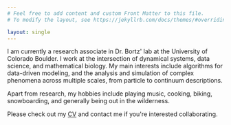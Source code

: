 ```yaml
---
# Feel free to add content and custom Front Matter to this file.
# To modify the layout, see https://jekyllrb.com/docs/themes/#overriding-theme-defaults

layout: single
---
```


I am currently a research associate in Dr. Bortz' lab at the University of Colorado Boulder. I work at the intersection of dynamical systems, data science, and mathematical biology. My main interests include algorithms for data-driven modeling, and the analysis and simulation of complex phenomena across multiple scales, from particle to continuum descriptions.

Apart from research, my hobbies include playing music, cooking, biking, snowboarding, and generally being out in the wilderness.

Please check out my [CV](/assets/docs/CV/CV.pdf) and contact me if you're interested collaborating.

